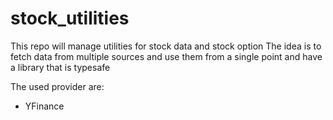 # stock_utilities

This repo will manage utilities for stock data and stock option
The idea is to fetch data from multiple sources and use them from a single point and have a library that is typesafe


The used provider are:
  - YFinance